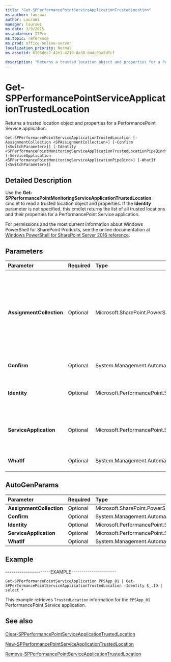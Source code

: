 ```yaml
---
title: "Get-SPPerformancePointServiceApplicationTrustedLocation"
ms.author: laurawi
author: LauraWi
manager: laurawi
ms.date: 3/9/2015
ms.audience: ITPro
ms.topic: reference
ms.prod: office-online-server
localization_priority: Normal
ms.assetid: 6106dec2-42e1-4210-8a38-dadc03a5dfcf

description: "Returns a trusted location object and properties for a PerformancePoint Service application."
---
```


# Get-SPPerformancePointServiceApplicationTrustedLocation

Returns a trusted location object and properties for a PerformancePoint Service application.
  
```
Get-SPPerformancePointServiceApplicationTrustedLocation [-AssignmentCollection <SPAssignmentCollection>] [-Confirm [<SwitchParameter>]] [-Identity <SPPerformancePointMonitoringServiceApplicationTrustedLocationPipeBind>] [-ServiceApplication <SPPerformancePointMonitoringServiceApplicationPipeBind>] [-WhatIf [<SwitchParameter>]]
```

## Detailed Description

Use the **Get-SPPerformancePointMonitoringServiceApplicationTrustedLocation** cmdlet to read a trusted location object and properties. If the **Identity** parameter is not specified, this cmdlet returns the list of all trusted locations and their properties for a PerformancePoint Service application. 
  
For permissions and the most current information about Windows PowerShell for SharePoint Products, see the online documentation at [Windows PowerShell for SharePoint Server 2016 reference](https://go.microsoft.com/fwlink/p/?LinkId=671715).
  
## Parameters

|**Parameter**|**Required**|**Type**|**Description**|
|:-----|:-----|:-----|:-----|
|**AssignmentCollection** <br/> |Optional  <br/> |Microsoft.SharePoint.PowerShell.SPAssignmentCollection  <br/> |Manages objects for the purpose of proper disposal. Use of objects, such as **SPWeb** or **SPSite**, can use large amounts of memory and use of these objects in Windows PowerShell scripts requires proper memory management. Using the **SPAssignment** object, you can assign objects to a variable and dispose of the objects after they are needed to free up memory. When **SPWeb**, **SPSite**, or **SPSiteAdministration** objects are used, the objects are automatically disposed of if an assignment collection or the **Global** parameter is not used.  <br/> > [!NOTE]> When the **Global** parameter is used, all objects are contained in the global store. If objects are not immediately used, or disposed of by using the **Stop-SPAssignment** command, an out-of-memory scenario can occur.           |
|**Confirm** <br/> |Optional  <br/> |System.Management.Automation.SwitchParameter  <br/> |Prompts you for confirmation before executing the command. For more information, type the following command: **get-help about_commonparameters** <br/> |
|**Identity** <br/> |Optional  <br/> |Microsoft.PerformancePoint.Scorecards.SPPerformancePointMonitoringServiceApplicationTrustedLocationPipeBind  <br/> |Specifies the trusted location to get.  <br/> The type must be a valid GUID, in the form 12345678-90ab-cdef-1234-567890bcdefgh; or an instance of a valid **SPPerformancePointMonitoringServiceApplicationTrustedLocation** object.  <br/> |
|**ServiceApplication** <br/> |Optional  <br/> |Microsoft.PerformancePoint.Scorecards.SPPerformancePointMonitoringServiceApplicationPipeBind  <br/> |Specifies the PerformancePoint Service application that contains the trusted location.  <br/> The type must be a valid GUID, in the form 12345678-90ab-cdef-1234-567890bcdefgh; a valid name of a PerformancePoint Service application (for example, PerfPointApp1); or an instance of a valid **SPPerformancePointMonitoringServiceApplication** object.  <br/> |
|**WhatIf** <br/> |Optional  <br/> |System.Management.Automation.SwitchParameter  <br/> |Displays a message that describes the effect of the command instead of executing the command. For more information, type the following command: **get-help about_commonparameters** <br/> |
   
## AutoGenParams

|**Parameter**|**Required**|**Type**|**Description**|
|:-----|:-----|:-----|:-----|
|**AssignmentCollection** <br/> |Optional  <br/> |Microsoft.SharePoint.PowerShell.SPAssignmentCollection  <br/> ||
|**Confirm** <br/> |Optional  <br/> |System.Management.Automation.SwitchParameter  <br/> ||
|**Identity** <br/> |Optional  <br/> |Microsoft.PerformancePoint.Scorecards.SPPerformancePointMonitoringServiceApplicationTrustedLocationPipeBind  <br/> ||
|**ServiceApplication** <br/> |Optional  <br/> |Microsoft.PerformancePoint.Scorecards.SPPerformancePointMonitoringServiceApplicationPipeBind  <br/> ||
|**WhatIf** <br/> |Optional  <br/> |System.Management.Automation.SwitchParameter  <br/> ||
   
## Example

----------------------EXAMPLE---------------------- 
  
```
Get-SPPerformancePointServiceApplication PPSApp_01 | Get-SPPerformancePointServiceApplicationTrustedLocation -Identity $_.ID | select *
```

This example retrieves  `TrustedLocation` information for the  `PPSApp_01` PerformancePoint Service application. 
  
## See also

#### 

[Clear-SPPerformancePointServiceApplicationTrustedLocation](clear-spperformancepointserviceapplicationtrustedlocation.md)
  
[New-SPPerformancePointServiceApplicationTrustedLocation](new-spperformancepointserviceapplicationtrustedlocation.md)
  
[Remove-SPPerformancePointServiceApplicationTrustedLocation](remove-spperformancepointserviceapplicationtrustedlocation.md)

